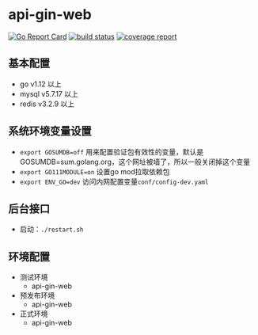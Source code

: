 # api-gin-web
[![Go Report Card]()]()
[![build status]()]()
[![coverage report]()]()


## 基本配置

- go v1.12 以上
- mysql v5.7.17 以上
- redis v3.2.9 以上

## 系统环境变量设置

- `export GOSUMDB=off`  用来配置验证包有效性的变量，默认是GOSUMDB=sum.golang.org，这个网址被墙了，所以一般关闭掉这个变量
- `export GO111MODULE=on` 设置go mod拉取依赖包
- `export ENV_GO=dev` 访问内网配置变量`conf/config-dev.yaml`

## 后台接口

- 启动：`./restart.sh`

## 环境配置

- 测试环境 
    - api-gin-web
- 预发布环境
    - api-gin-web
- 正式环境
    - api-gin-web
